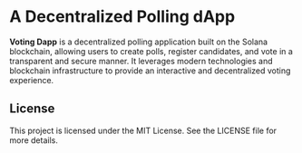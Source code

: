 # A Decentralized Polling dApp

**Voting Dapp** is a decentralized polling application built on the Solana blockchain, allowing users to create polls, register candidates, and vote in a transparent and secure manner. It leverages modern technologies and blockchain infrastructure to provide an interactive and decentralized voting experience.

## License
This project is licensed under the MIT License. See the LICENSE file for more details.
